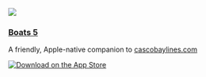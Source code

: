 [![](https://toddheasley.github.io/boats/boats-app.png)](https://github.com/toddheasley/boats)

### [Boats 5](https://github.com/toddheasley/boats)

A friendly, Apple-native companion to [cascobaylines.com](https://cascobaylines.com)

[![Download on the App Store](https://toddheasley.github.io/boats/download.svg)](https://itunes.apple.com/app/id1152562893)
